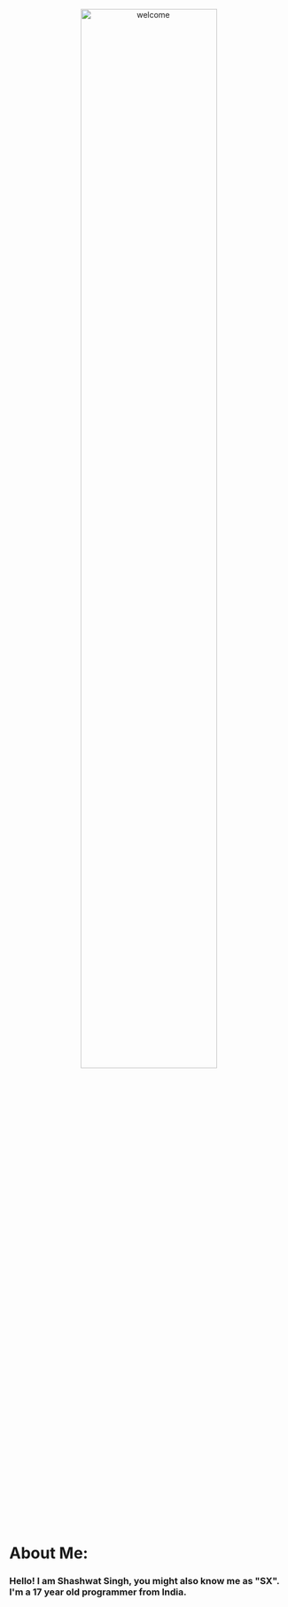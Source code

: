 <p align='center'>
<img align='center' alt='welcome' width='70%' src='https://cdn.discordapp.com/attachments/681786753547632790/867268836280500224/Retro.png'>
</p>


# About Me:
### Hello! I am Shashwat Singh, you might also know me as "SX". I'm a 17 year old programmer from India.


